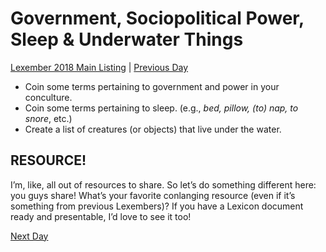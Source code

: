 # Government, Sociopolitical Power, Sleep & Underwater Things
[Lexember 2018 Main Listing](_prompts/r-conlangs/lexember/2018/toc_lex18.md) | [Previous Day](_prompts/r-conlangs/lexember/2018/prompts/w5/29.md)

+ Coin some terms pertaining to government and power in your conculture.
+ Coin some terms pertaining to sleep. (e.g., _bed, pillow, (to) nap, to snore_, etc.)
+ Create a list of creatures (or objects) that live under the water.

## RESOURCE!

I’m, like, all out of resources to share. So let’s do something different here: you guys share! What’s your favorite conlanging resource (even if it’s something from previous Lexembers)? If you have a Lexicon document ready and presentable, I’d love to see it too!

[Next Day](_prompts/r-conlangs/lexember/2018/prompts/w5/31.md)
